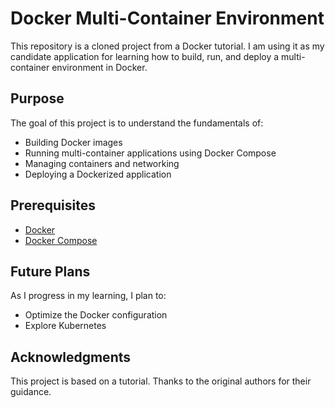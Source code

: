 # Docker Multi-Container Environment

This repository is a cloned project from a Docker tutorial. I am using it as my candidate application for learning how to build, run, and deploy a multi-container environment in Docker.

## Purpose
The goal of this project is to understand the fundamentals of:
- Building Docker images
- Running multi-container applications using Docker Compose
- Managing containers and networking
- Deploying a Dockerized application

## Prerequisites
- [Docker](https://docs.docker.com/get-docker/)
- [Docker Compose](https://docs.docker.com/compose/install/)

## Future Plans
As I progress in my learning, I plan to:
- Optimize the Docker configuration
- Explore Kubernetes

## Acknowledgments
This project is based on a tutorial. Thanks to the original authors for their guidance.
